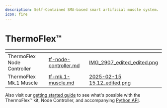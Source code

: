 ```yaml
---
description: Self-Contained SMA-based smart artificial muscle system.
icon: fire
---
```


# ThermoFlex™

<table data-view="cards"><thead><tr><th></th><th data-hidden data-card-target data-type="content-ref"></th><th data-hidden data-card-cover data-type="files"></th></tr></thead><tbody><tr><td>ThermoFlex Node Controller</td><td><a href="tf-node-controller.md">tf-node-controller.md</a></td><td><a href="../../.gitbook/assets/IMG_2907_edited_edited.png">IMG_2907_edited_edited.png</a></td></tr><tr><td>ThermoFlex Mk.1 Muscle</td><td><a href="tf-mk.1-muscle.md">tf-mk.1-muscle.md</a></td><td><a href="../../.gitbook/assets/2025-02-15 15.12_edited.png">2025-02-15 15.12_edited.png</a></td></tr></tbody></table>



Also visit our [getting started guide](../../tutorials/thermoflex-tm/getting-started-with-our-evaluation-kit.md) to see what's possible with the ThermoFlex™ kit, Node Controller, and accompanying [Python API](../../software/thermoflex-tm-python-api.md).
